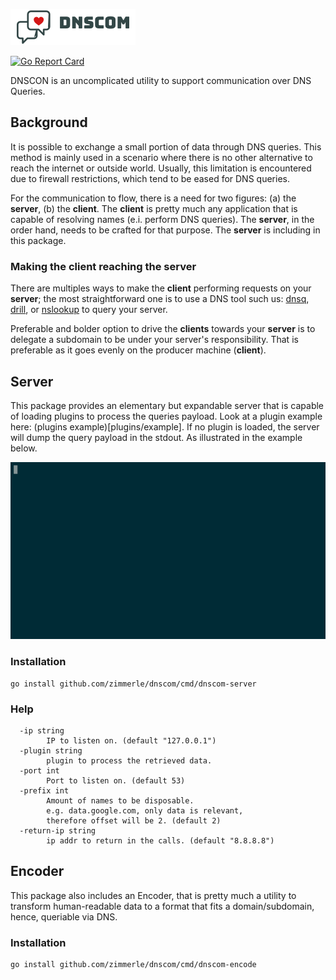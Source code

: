 ![DNSCON](dnscom.png)

[![Go Report Card](https://goreportcard.com/badge/github.com/zimmerle/dnscom)](https://goreportcard.com/report/github.com/zimmerle/dnscom)

DNSCON is an uncomplicated utility to support communication over DNS Queries.


## Background

It is possible to exchange a small portion of data through DNS queries. This method is mainly used in a scenario where there is no other alternative to reach the internet or outside world. Usually, this limitation is encountered due to firewall restrictions, which tend to be eased for DNS queries.

For the communication to flow, there is a need for two figures: (a) the **server**, (b) the **client**. The **client** is pretty much any application that is capable of resolving names (e.i. perform DNS queries). The **server**, in the order hand, needs to be crafted for that purpose. The **server** is including in this package.

### Making the client reaching the server

There are multiples ways to make the **client** performing requests on your **server**; the most straightforward one is to use a DNS tool such us: [dnsq](https://cr.yp.to/djbdns/debugging.html), [drill](https://www.nlnetlabs.nl/projects/ldns/about/), or [nslookup](https://dougbarton.us/DNS/bind-users-FAQ.html) to query your server.

Preferable and bolder option to drive the **clients** towards your **server** is to delegate a subdomain to be under your server's responsibility. That is preferable as it goes evenly on the producer machine (**client**).

## Server

This package provides an elementary but expandable server that is capable of loading plugins to process the queries payload. Look at a plugin example here: (plugins example)[plugins/example]. If no plugin is loaded, the server will dump the query payload in the stdout. As illustrated in the example below.

![DNSCON](asciicast.gif)

### Installation

```
go install github.com/zimmerle/dnscom/cmd/dnscom-server
```

### Help
```
  -ip string
        IP to listen on. (default "127.0.0.1")
  -plugin string
        plugin to process the retrieved data.
  -port int
        Port to listen on. (default 53)
  -prefix int
        Amount of names to be disposable. 
        e.g. data.google.com, only data is relevant, 
        therefore offset will be 2. (default 2)
  -return-ip string
        ip addr to return in the calls. (default "8.8.8.8")
```

## Encoder

This package also includes an Encoder, that is pretty much a utility to transform human-readable data to a format that fits a domain/subdomain, hence, queriable via DNS.

### Installation

```
go install github.com/zimmerle/dnscom/cmd/dnscom-encode
```
